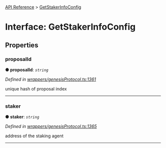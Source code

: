 [API Reference](../README.md) > [GetStakerInfoConfig](../interfaces/GetStakerInfoConfig.md)



# Interface: GetStakerInfoConfig


## Properties
<a id="proposalId"></a>

###  proposalId

**●  proposalId**:  *`string`* 

*Defined in [wrappers/genesisProtocol.ts:1361](https://github.com/daostack/arc.js/blob/42de6847/lib/wrappers/genesisProtocol.ts#L1361)*



unique hash of proposal index




___

<a id="staker"></a>

###  staker

**●  staker**:  *`string`* 

*Defined in [wrappers/genesisProtocol.ts:1365](https://github.com/daostack/arc.js/blob/42de6847/lib/wrappers/genesisProtocol.ts#L1365)*



address of the staking agent




___


